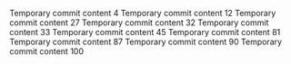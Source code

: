 Temporary commit content 4
Temporary commit content 12
Temporary commit content 27
Temporary commit content 32
Temporary commit content 33
Temporary commit content 45
Temporary commit content 81
Temporary commit content 87
Temporary commit content 90
Temporary commit content 100
